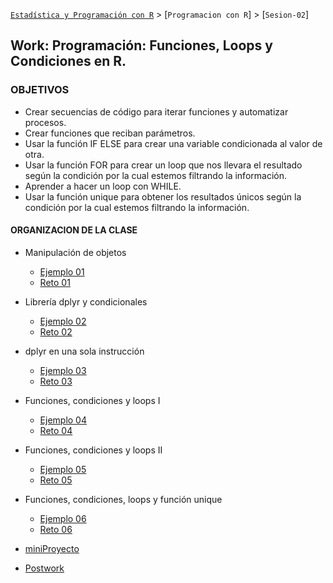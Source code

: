 [`Estadística y Programación con R`](../Readme.md) > [`Programacion con R`] > [`Sesion-02`]  

## Work: Programación: Funciones, Loops y Condiciones en R.

### OBJETIVOS 
- Crear secuencias de código para iterar funciones y automatizar procesos.
- Crear funciones que reciban parámetros.  
- Usar la función IF ELSE para crear una variable condicionada al valor de otra.  
- Usar la función FOR para crear un loop que nos llevara el resultado según la condición por la cual estemos filtrando la información.
- Aprender a hacer un loop con WHILE.
- Usar la función unique para obtener los resultados únicos según la condición por la cual estemos filtrando la información.

#### ORGANIZACION DE LA CLASE 

- Manipulación de objetos
	- [Ejemplo 01](Ejemplo-01)
	- [Reto 01](Reto-01)
- Librería dplyr y condicionales
	- [Ejemplo 02](Ejemplo-02)
	- [Reto 02](Reto-02)

- dplyr en una sola instrucción
	- [Ejemplo 03](Ejemplo-03)
	- [Reto 03](Reto-03)

- Funciones, condiciones y loops I
	- [Ejemplo 04](Ejemplo-04)
	- [Reto 04](Reto-04)

- Funciones, condiciones y loops II
	- [Ejemplo 05](Ejemplo-05)
	- [Reto 05](Reto-05)
	
- Funciones, condiciones, loops y función unique
	- [Ejemplo 06](Ejemplo-06)
	- [Reto 06](Reto-06)

- [miniProyecto](miniProyecto)

- [Postwork](Postwork)

